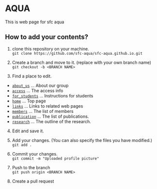 # AQUA
This is web page for sfc aqua

## How to add your contents?

1. clone this repository on your machine.  
  `git clone https://github.com/sfc-aqua/sfc-aqua.github.io.git`

2. Create a branch and move to it. (replace <BRANCH NAME> with your own branch name)  
   `git checkout -b <BRANCH NAME>`
   
3. Find a place to edit.  
- [`about_us`](./about_us.html) ... About our group
- [`access`](./access.html) ... The access info
- [`for_students`](./for_students.html) ... Instructions for students
- [`home`](./home.html) ... Top page
- [`links`](./links.html) ... Links to related web pages
- [`members`](./members.html) ... The list of members
- [`publication`](./publication.html) ... The list of publications.
- [`research`](./research.html) ... The outline of the research.

4. Edit and save it.
5. Add your changes. (You can also specify the files you have modified.)   
   `git add .`
6. Commit your changes.  
   `git commit -m "Uploaded profile picture"`

7. Push to the branch  
   `git push origin <BRANCH NAME>`
8. Create a pull request

   